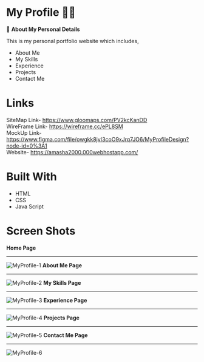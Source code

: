 # My Profile 👩‍💻

👩 **About My Personal Details**

This is my personal portfolio website which includes,
  - About Me
  - My Skills
  - Experience
  - Projects
  - Contact Me
  
  
  # Links
  
  SiteMap Link- https://www.gloomaps.com/PV2kcKanDD<br>
  WireFrame Link- https://wireframe.cc/ePL8SM<br>
  MockUp Link- https://www.figma.com/file/owgkk8jvI3coO9xJrq7JO6/MyProfileDesign?node-id=0%3A1<br>
  Website- https://amasha2000.000webhostapp.com/<br>
  
  
  # Built With
   - HTML
   - CSS
   - Java Script

 # Screen Shots
 
**Home Page**<hr>
![MyProfile-1](https://user-images.githubusercontent.com/90234105/149254774-b19cbef4-94fb-4465-a4b4-81eb10d68901.png)
**About Me Page**<hr>
![MyProfile-2](https://user-images.githubusercontent.com/90234105/149254858-78df0af6-549d-4249-93ad-a33c1fedb550.png)
**My Skills Page**<hr>
![MyProfile-3](https://user-images.githubusercontent.com/90234105/149254889-484d7b13-ef75-40da-8066-0cbbf6104e05.png)
**Experience Page**<hr>
![MyProfile-4](https://user-images.githubusercontent.com/90234105/149254910-3adb2a3d-4e1b-48d4-a17c-1ce834b2caba.png)
**Projects Page**<hr>
![MyProfile-5](https://user-images.githubusercontent.com/90234105/149254923-1ba96ec1-0b78-4d0e-8207-d1800f026818.png)
**Contact Me Page**<hr>
![MyProfile-6](https://user-images.githubusercontent.com/90234105/149254940-9c37c50f-7648-4311-aa91-0ab758dcaf7f.png)
